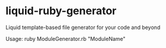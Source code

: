 # liquid-ruby-generator
Liquid template-based file generator for your code and beyond

Usage:
ruby ModuleGenerator.rb "ModuleName"

